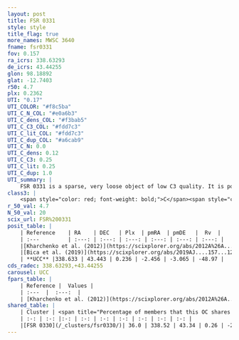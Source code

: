 ```yaml
---
layout: post
title: FSR 0331
style: style
title_flag: true
more_names: MWSC 3640
fname: fsr0331
fov: 0.157
ra_icrs: 338.63293
de_icrs: 43.44255
glon: 98.18892
glat: -12.7403
r50: 4.7
plx: 0.2362
UTI: "0.17"
UTI_COLOR: "#f8c5ba"
UTI_C_N_COL: "#e0a6b3"
UTI_C_dens_COL: "#f3bab5"
UTI_C_C3_COL: "#fdd7c3"
UTI_C_lit_COL: "#fdd7c3"
UTI_C_dup_COL: "#a6cab9"
UTI_C_N: 0.0
UTI_C_dens: 0.12
UTI_C_C3: 0.25
UTI_C_lit: 0.25
UTI_C_dup: 1.0
UTI_summary: |
    FSR 0331 is a sparse, very loose object of low C3 quality. It is poorly studied in the literature, with no articles listed in the last 6 years.<br><br>This object shares a moderate percentage of members with at least one entry reported in the same catalogue.<br><br><span style="color: #99180f; font-weight: bold;">Warning: </span>contains less than 25 stars with <i>P>0.5</i> estimated.
class3: |
    <span style="color: red; font-weight: bold;">C</span><span style="color: red; font-weight: bold;">C</span>
r_50_val: 4.7
N_50_val: 20
scix_url: FSR%200331
posit_table: |
    | Reference    | RA    | DEC   | Plx  | pmRA  | pmDE   |  Rv  |
    | :---         | :---: | :---: | :---: | :---: | :---: | :---: |
    |[Kharchenko et al. (2012)](https://scixplorer.org/abs/2012A%26A...543A.156K) | 338.685 | 43.44 | -- | -3.19 | -1.09 | -- |
    |[Bica et al. (2019)](https://scixplorer.org/abs/2019AJ....157...12B) | 338.647 | 43.428 | -- | -- | -- | -- |
    | **UCC** |338.633 | 43.443 | 0.236 | -2.456 | -3.065 | -48.97 | 
cds_radec: 338.63293,+43.44255
carousel: UCC
fpars_table: |
    | Reference |  Values |
    | :---  |  :---:  |
    | [Kharchenko et al. (2012)](https://scixplorer.org/abs/2012A%26A...543A.156K) | `e_bv=0.042, distance=3001, log_age=9.3` |
shared_table: |
    | Cluster | <span title="Percentage of members that this OC shares with the ones listed">%</span>   | RA   | DEC   | Plx   | pmRA  | pmDE  | Rv | UTI |
    | :-: | :-: |:-: | :-: | :-: | :-: | :-: | :-: | :-: |
    |[FSR 0330](/_clusters/fsr0330/)| 36.0 | 338.52 | 43.34 | 0.26 | -2.39 | -3.17 | 14.25 |0.2 |
---
```

